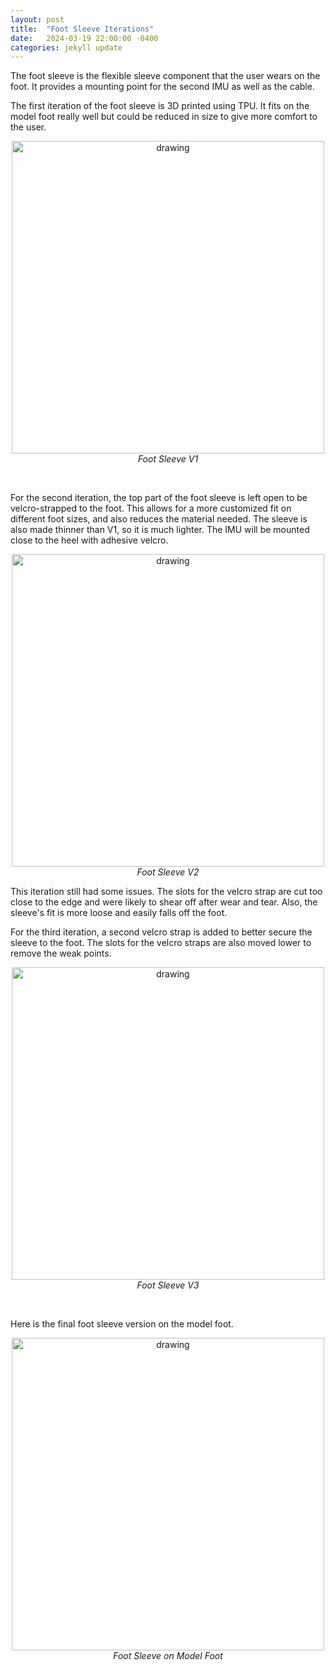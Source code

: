 ```yaml
---
layout: post
title:  "Foot Sleeve Iterations"
date:   2024-03-19 22:00:00 -0400
categories: jekyll update
---
```


The foot sleeve is the flexible sleeve component that the user wears on the foot. It provides a mounting point for the second IMU as well as the cable.

The first iteration of the foot sleeve is 3D printed using TPU. It fits on the model foot really well but could be reduced in size to give more comfort to the user.

<p style="text-align: center;">
<img src="{{site.baseurl}}/assets/images/foot_sleeve_v1.jpg" alt="drawing" width="500"/><br>
<em>Foot Sleeve V1</em>
</p><br>

For the second iteration, the top part of the foot sleeve is left open to be velcro-strapped to the foot. This allows for a more customized fit on different foot sizes, and also reduces the material needed. The sleeve is also made thinner than V1, so it is much lighter. The IMU will be mounted close to the heel with adhesive velcro.

<p style="text-align: center;">
<img src="{{site.baseurl}}/assets/images/foot_sleeve_v2.jpg" alt="drawing" width="500"/><br>
<em>Foot Sleeve V2</em>
</p>

This iteration still had some issues. The slots for the velcro strap are cut too close to the edge and were likely to shear off after wear and tear. Also, the sleeve's fit is more loose and easily falls off the foot.
<br>

For the third iteration, a second velcro strap is added to better secure the sleeve to the foot. The slots for the velcro straps are also moved lower to remove the weak points.

<p style="text-align: center;">
<img src="{{site.baseurl}}/assets/images/foot_sleeve_v3.jpg" alt="drawing" width="500"/><br>
<em>Foot Sleeve V3</em>
</p>
<br>

Here is the final foot sleeve version on the model foot.

<p style="text-align: center;">
<img src="{{site.baseurl}}/assets/images/foot_sleeve_on_foot.jpg" alt="drawing" width="500"/><br>
<em>Foot Sleeve on Model Foot</em>
</p>
<br>
